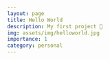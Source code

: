 ```yaml
---
layout: page
title: Hello World
description: My first project 🎉
img: assets/img/helloworld.jpg
importance: 1
category: personal
---
```


